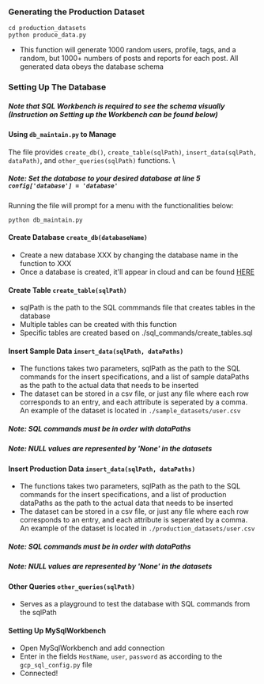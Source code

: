 ### Generating the Production Dataset
```
cd production_datasets
python produce_data.py
```
- This function will generate 1000 random users, profile, tags, and a random, but 1000+ numbers of posts and reports for each post. All generated data obeys the database schema

### Setting Up The Database

##### Note that SQL Workbench is required to see the schema visually (Instruction on Setting up the Workbench can be found below)

#### Using `db_maintain.py` to Manage 
The file provides `create_db()`, `create_table(sqlPath)`, `insert_data(sqlPath, dataPath)`, and `other_queries(sqlPath)` functions. \
##### Note: Set the database to your desired database at line 5 `config['database'] = 'database'`
Running the file will prompt for a menu with the functionalities below:
```
python db_maintain.py
```

#### Create Database `create_db(databaseName)`
- Create a new database XXX by changing the database name in the function to XXX
- Once a database is created, it'll appear in cloud and can be found [HERE](https://console.cloud.google.com/sql/instances/me-in-loo/databases?project=dynamic-branch-308302)


#### Create Table `create_table(sqlPath)`
- sqlPath is the path to the SQL commmands file that creates tables in the database 
- Multiple tables can be created with this function
- Specific tables are created based on ./sql_commands/create_tables.sql


#### Insert Sample Data `insert_data(sqlPath, dataPaths)`
- The functions takes two parameters, sqlPath as the path to the SQL commands for the insert specifications, and a list of sample dataPaths as the path to the actual data that needs to be inserted
- The dataset can be stored in a csv file, or just any file where each row corresponds to an entry, and each attribute is seperated by a comma. An example of the dataset is located in `./sample_datasets/user.csv`
##### Note: SQL commands must be in order with dataPaths
##### Note: NULL values are represented by 'None' in the datasets


#### Insert Production Data `insert_data(sqlPath, dataPaths)`
- The functions takes two parameters, sqlPath as the path to the SQL commands for the insert specifications, and a list of production dataPaths as the path to the actual data that needs to be inserted
- The dataset can be stored in a csv file, or just any file where each row corresponds to an entry, and each attribute is seperated by a comma. An example of the dataset is located in `./production_datasets/user.csv`
##### Note: SQL commands must be in order with dataPaths
##### Note: NULL values are represented by 'None' in the datasets


#### Other Queries `other_queries(sqlPath)`
- Serves as a playground to test the database with SQL commands from the sqlPath

#### Setting Up MySqlWorkbench
- Open MySqlWorkbench and add connection
- Enter in the fields `HostName`, `user`, `password` as according to the `gcp_sql_config.py` file
- Connected!
